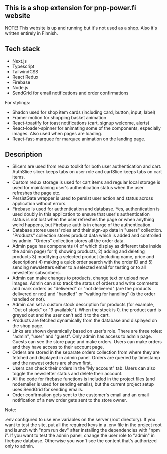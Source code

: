 
## This is a shop extension for pnp-power.fi website

NOTE! This website is up and running but it's not used as a shop. Also it's written entirely in Finnish.

## Tech stack

- Next.js
- Typescript
- TailwindCSS
- React Redux
- Firebase
- Node.js
- SendGrid for email notifications and order confirmations

For stylings:

- Shadcn used for shop item cards (including card, button, input, label)
- Framer motion for shopping basket animation
- React-toastify for toast notifications (cart, signup welcome, alerts)
- React-loader-spinner for animating some of the components, especially images. Also used when pages are loading.
- React-fast-marquee for marquee animation on the landing page.


## Description


- Slicers are used from redux toolkit for both user authentication and cart. AuthSlice slicer keeps tabs on user role and cartSlice keeps tabs on cart items.
- Custom redux storage is used for cart items and regular local storage is used for maintaining user's authentication status when the user refreshes the page etc.
- PersistGate wrapper is used to persist user action and status across application without errors.
- Firebase is used for authentication and database. Yes, authentication is used doubly in this application to ensure that user's authentication status is not lost when the user refreshes the page or when anything weird happens, but Firebase auth is in charge of the authentication.
- Database stores users' roles and their sign-up data in "users" collection. "Products" collection stores product data which is added and controlled by admin. "Orders" collection stores all the order data. 
- Admin page has components (4 of which display as different tabs inside the admin page) for 1) showing products, 2) adding and deleting products 3) modifying a selected product (including name, price and description) 4) making a quick order search with the order ID and 5) sending newsletters either to a selected email for testing or to all newsletter subscribers.
- Admin can make changes to products, change text or upload new images. Admin can also track the status of orders and write comments and mark orders as "delivered" or "not delivered" (are the products delivered or not) and "handled" or "waiting for handling" (is the order handled or not).
- Admin can set a custom stock description for products (for example, "Out of stock" or "9 available"). When the stock is 0, the product card is greyed out and the user can't add it to the cart.
- Products are fetched dynamically from the database and displayed on the shop page.
- Links are shown dynamically based on user's role. There are three roles: "admin", "user" and "guest". Only admin has access to admin page. Guests can see the store page and make orders. Users can make orders and they have access to their account page.
- Orders are stored in the separate orders collection from where they are fetched and displayed in admin panel. Orders are queried by timestamp and the newest orders are shown first.
- Users can check their orders in the "My account" tab. Users can also toggle the newsletter status and delete their account.
- All the code for firebase functions is included in the project files (and nodemailer is used for sending emails), but the current project setup uses SendGrid for sending emails. 
- Order confirmation gets sent to the customer's email and an email notification of a new order gets sent to the store owner.

Note:

.env configured to use env variables on the server (root directory).
If you want to test the site, put all the required keys in a .env file in the project root and launch with "npm run dev" after installing the dependencies with "npm i".
If you want to test the admin panel, change the user role to "admin" in firebase database. Otherwise you won't see the content that's authorized only to admin.
